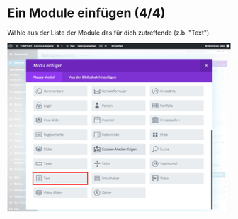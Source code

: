 # Ein Module einfügen (4/4)

Wähle aus der Liste der Module das für dich zutreffende (z.b. "Text").

![test-image](./assets/modules_overview.jpg)
